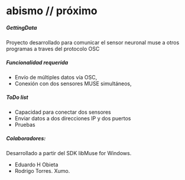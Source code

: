 # abismo // próximo

##### GettingData 
Proyecto desarrollado para comunicar el sensor neuronal muse a otros programas a traves del protocolo OSC

##### Funcionalidad requerida
- Envío de múltiples datos vía OSC,
- Conexión con dos sensores MUSE simultáneos, 

##### ToDo list
* Capacidad para conectar dos sensores
* Enviar datos a dos direcciones IP y dos puertos
* Pruebas

##### Colaboradores:
Desarrollado a partir del SDK libMuse for Windows.
* Eduardo H Obieta
* Rodrigo Torres. Xumo.
